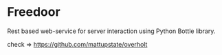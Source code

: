 Freedoor
========

Rest based web-service for server interaction using Python Bottle library.


check => https://github.com/mattupstate/overholt
